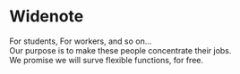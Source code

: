 # Widenote
For students, For workers, and so on...  
Our purpose is to make these people concentrate their jobs.  
We promise we will surve flexible functions, for free.